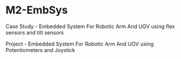 # M2-EmbSys
Case Study - Embedded System For Robotic Arm And UGV using flex sensors and tilt sensors


Project - Embedded System For Robotic Arm And UGV using Potentiometers and Joystick
